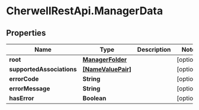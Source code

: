 # CherwellRestApi.ManagerData

## Properties
Name | Type | Description | Notes
------------ | ------------- | ------------- | -------------
**root** | [**ManagerFolder**](ManagerFolder.md) |  | [optional] 
**supportedAssociations** | [**[NameValuePair]**](NameValuePair.md) |  | [optional] 
**errorCode** | **String** |  | [optional] 
**errorMessage** | **String** |  | [optional] 
**hasError** | **Boolean** |  | [optional] 


